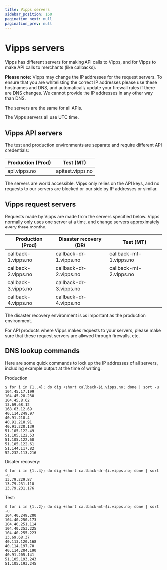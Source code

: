 ```yaml
---
title: Vipps servers
sidebar_position: 160
pagination_next: null
pagination_prev: null
---
```


# Vipps servers

Vipps has different servers for making API calls to Vipps, and for Vipps
to make API calls to merchants (like callbacks).

**Please note:** Vipps may change the IP addresses for the request servers. To ensure
that you are whitelisting the correct IP addresses please use these hostnames
and DNS, and automatically update your firewall rules if there are DNS changes.
We cannot provide the IP addresses in any other way than DNS.

The servers are the same for all APIs.

The Vipps servers all use UTC time.

## Vipps API servers

The test and production environments are separate and require different API credentials:

| Production (Prod) | Test (MT)        |
|-------------------|------------------|
| api.vipps.no      | apitest.vipps.no |

The servers are world accessible. Vipps only relies on the API keys, and
no requests to our servers are blocked on our side by IP addresses or similar.

## Vipps request servers

Requests made by Vipps are made from the servers specified below.
Vipps normally only uses one server at a time, and change servers approximately
every three months.

| Production (Prod)   | Disaster recovery (DR) | Test (MT)              |
|---------------------|------------------------|------------------------|
| callback-1.vipps.no | callback-dr-1.vipps.no | callback-mt-1.vipps.no |
| callback-2.vipps.no | callback-dr-2.vipps.no | callback-mt-2.vipps.no |
| callback-3.vipps.no | callback-dr-3.vipps.no |                        |
| callback-4.vipps.no | callback-dr-4.vipps.no |                        |

The disaster recovery environment is as important as the production environment.

For API products where Vipps makes requests to your servers, please make sure
that these request servers are allowed through firewalls, etc.

## DNS lookup commands

Here are some quick commands to look up the IP addresses of all servers,
including example output at the time of writing:

Production
```
$ for i in {1..4}; do dig +short callback-$i.vipps.no; done | sort -u
104.45.17.199
104.45.28.230
104.45.8.62
13.69.68.12
168.63.12.69
40.114.249.97
40.91.218.4
40.91.218.91
40.91.220.139
51.105.122.49
51.105.122.53
51.105.122.60
51.105.122.61
51.144.117.82
52.232.113.216
```

Disater recovery:
```
$ for i in {1..4}; do dig +short callback-dr-$i.vipps.no; done | sort -u
13.79.229.87
13.79.231.118
13.79.231.176
```

Test:
```
$ for i in {1..2}; do dig +short callback-mt-$i.vipps.no; done | sort -u
104.40.249.200
104.40.250.173
104.40.251.114
104.40.253.225
104.40.255.223
13.69.68.37
40.113.120.168
40.114.197.70
40.114.204.190
40.91.205.141
51.105.193.243
51.105.193.245
```